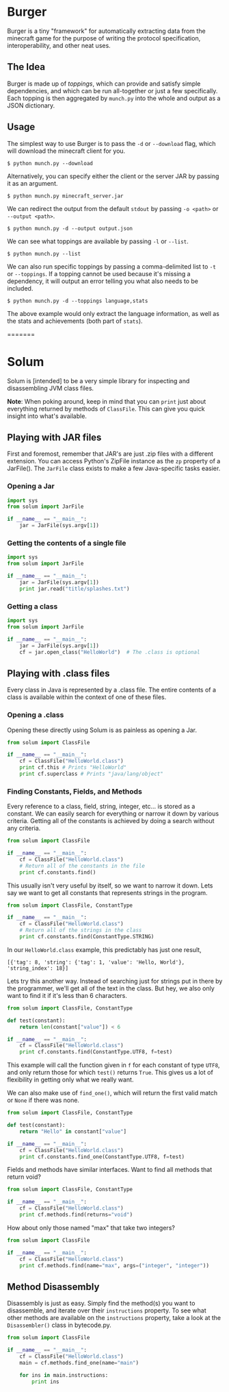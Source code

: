 # Burger
Burger is a tiny "framework" for automatically extracting data
from the minecraft game for the purpose of writing the protocol
specification, interoperability, and other neat uses.

## The Idea
Burger is made up of *toppings*, which can provide and satisfy
simple dependencies, and which can be run all-together or just
a few specifically. Each topping is then aggregated by
`munch.py` into the whole and output as a JSON dictionary.

## Usage
The simplest way to use Burger is to pass the `-d` or `--download`
flag, which will download the minecraft client for you.

    $ python munch.py --download

Alternatively, you can specify either the client or the server
JAR by passing it as an argument.

    $ python munch.py minecraft_server.jar

We can redirect the output from the default `stdout` by passing
`-o <path>` or `--output <path>`.
    
    $ python munch.py -d --output output.json

We can see what toppings are available by passing `-l` or `--list`.

    $ python munch.py --list

We can also run specific toppings by passing a comma-delimited list
to `-t` or `--toppings`. If a topping cannot be used because it's
missing a dependency, it will output an error telling you what 
also needs to be included.

    $ python munch.py -d --toppings language,stats

The above example would only extract the language information, as
well as the stats and achievements (both part of `stats`).

=======
# Solum
Solum is [intended] to be a very simple library for inspecting and disassembling JVM class files.

**Note**: When poking around, keep in mind that you can `print` just about everything returned by methods of `ClassFile`. This can give you quick insight into what's available.

## Playing with JAR files
First and foremost, remember that JAR's are just .zip files with a different extension. You can access Python's ZipFile instance as the `zp` property of a JarFile(). The `JarFile` class exists to make a few Java-specific tasks easier.

### Opening a Jar
```python
import sys
from solum import JarFile

if __name__ == "__main__":
    jar = JarFile(sys.argv[1])
```

### Getting the contents of a single file
```python
import sys
from solum import JarFile

if __name__ == "__main__":
    jar = JarFile(sys.argv[1])
    print jar.read("title/splashes.txt")
```

### Getting a class
```python
import sys
from solum import JarFile

if __name__ == "__main__":
    jar = JarFile(sys.argv[1])
    cf = jar.open_class("HelloWorld")  # The .class is optional
```

## Playing with .class files
Every class in Java is represented by a .class file. The entire contents of a class is available within the context of one of these files.

### Opening a .class
Opening these directly using Solum is as painless as opening a Jar.

```python
from solum import ClassFile

if __name__ == "__main__":
    cf = ClassFile("HelloWorld.class")
    print cf.this # Prints "HelloWorld"
    print cf.superclass # Prints "java/lang/object"
```

### Finding Constants, Fields, and Methods
Every reference to a class, field, string, integer, etc... is stored as a constant. We can easily search for everything or narrow it down by various criteria. Getting all of the constants is achieved by doing a search without any criteria.

```python
from solum import ClassFile

if __name__ == "__main__":
    cf = ClassFile("HelloWorld.class")
    # Return all of the constants in the file
    print cf.constants.find()
```

This usually isn't very useful by itself, so we want to narrow it down. Lets say we want to get all constants that represents strings in the program.

```python
from solum import ClassFile, ConstantType

if __name__ == "__main__":
    cf = ClassFile("HelloWorld.class")
    # Return all of the strings in the class
    print cf.constants.find(ConstantType.STRING)
```

In our ```HelloWorld.class``` example, this predictably has just one result,

```
[{'tag': 8, 'string': {'tag': 1, 'value': 'Hello, World'}, 'string_index': 18}]
```

Lets try this another way. Instead of searching just for strings put in there by the programmer, we'll get all of the text in the class. But hey, we also only want to find it if it's less than 6 characters.

```python
from solum import ClassFile, ConstantType

def test(constant):
    return len(constant["value"]) < 6

if __name__ == "__main__":
    cf = ClassFile("HelloWorld.class")
    print cf.constants.find(ConstantType.UTF8, f=test)
```

This example will call the function given in `f` for each constant of type `UTF8`, and only return those for which `test()` returns `True`. This gives us a lot of flexibility in getting only what we really want.

We can also make use of `find_one()`, which will return the first valid match or `None` if there was none.

```python
from solum import ClassFile, ConstantType

def test(constant):
    return "Hello" in constant["value"]

if __name__ == "__main__":
    cf = ClassFile("HelloWorld.class")
    print cf.constants.find_one(ConstantType.UTF8, f=test)
```

Fields and methods have similar interfaces. Want to find all methods that return void?

```python
from solum import ClassFile, ConstantType

if __name__ == "__main__":
    cf = ClassFile("HelloWorld.class")
    print cf.methods.find(returns="void")
```

How about only those named "max" that take two integers?

```python
from solum import ClassFile

if __name__ == "__main__":
    cf = ClassFile("HelloWorld.class")
    print cf.methods.find(name="max", args=("integer", "integer"))
```

## Method Disassembly
Disassembly is just as easy. Simply find the method(s) you want to disassemble, and iterate over their `instructions` property. To see what other methods are available on the `instructions` property, take a look at the `Disassembler()` class in bytecode.py.

```python
from solum import ClassFile

if __name__ == "__main__":
    cf = ClassFile("HelloWorld.class")
    main = cf.methods.find_one(name="main")

    for ins in main.instructions:
        print ins
```
